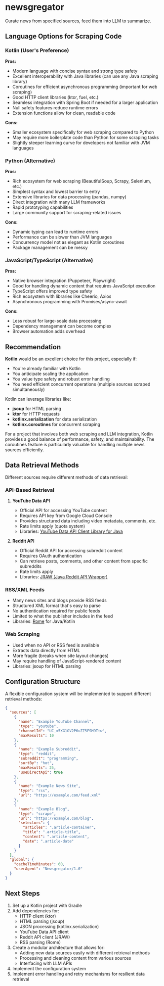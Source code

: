# newsgregator
Curate news from specified sources, feed them into LLM to summarize.

## Language Options for Scraping Code

### Kotlin (User's Preference)
**Pros:**
- Modern language with concise syntax and strong type safety
- Excellent interoperability with Java libraries (can use any Java scraping library)
- Coroutines for efficient asynchronous programming (important for web scraping)
- Good HTTP client libraries (ktor, fuel, etc.)
- Seamless integration with Spring Boot if needed for a larger application
- Null safety features reduce runtime errors
- Extension functions allow for clean, readable code

**Cons:**
- Smaller ecosystem specifically for web scraping compared to Python
- May require more boilerplate code than Python for some scraping tasks
- Slightly steeper learning curve for developers not familiar with JVM languages

### Python (Alternative)
**Pros:**
- Rich ecosystem for web scraping (BeautifulSoup, Scrapy, Selenium, etc.)
- Simplest syntax and lowest barrier to entry
- Extensive libraries for data processing (pandas, numpy)
- Direct integration with many LLM frameworks
- Rapid prototyping capabilities
- Large community support for scraping-related issues

**Cons:**
- Dynamic typing can lead to runtime errors
- Performance can be slower than JVM languages
- Concurrency model not as elegant as Kotlin coroutines
- Package management can be messy

### JavaScript/TypeScript (Alternative)
**Pros:**
- Native browser integration (Puppeteer, Playwright)
- Good for handling dynamic content that requires JavaScript execution
- TypeScript offers improved type safety
- Rich ecosystem with libraries like Cheerio, Axios
- Asynchronous programming with Promises/async-await

**Cons:**
- Less robust for large-scale data processing
- Dependency management can become complex
- Browser automation adds overhead

## Recommendation

**Kotlin** would be an excellent choice for this project, especially if:
- You're already familiar with Kotlin
- You anticipate scaling the application
- You value type safety and robust error handling
- You need efficient concurrent operations (multiple sources scraped simultaneously)

Kotlin can leverage libraries like:
- **jsoup** for HTML parsing
- **ktor** for HTTP requests
- **kotlinx.serialization** for data serialization
- **kotlinx.coroutines** for concurrent scraping

For a project that involves both web scraping and LLM integration, Kotlin provides a good balance of performance, safety, and maintainability. The coroutines feature is particularly valuable for handling multiple news sources efficiently.

## Data Retrieval Methods

Different sources require different methods of data retrieval:

### API-Based Retrieval
1. **YouTube Data API**
   - Official API for accessing YouTube content
   - Requires API key from Google Cloud Console
   - Provides structured data including video metadata, comments, etc.
   - Rate limits apply (quota system)
   - Libraries: [YouTube Data API Client Library for Java](https://developers.google.com/youtube/v3/quickstart/java)

2. **Reddit API**
   - Official Reddit API for accessing subreddit content
   - Requires OAuth authentication
   - Can retrieve posts, comments, and other content from specific subreddits
   - Rate limits apply
   - Libraries: [JRAW (Java Reddit API Wrapper)](https://github.com/mattbdean/JRAW)

### RSS/XML Feeds
- Many news sites and blogs provide RSS feeds
- Structured XML format that's easy to parse
- No authentication required for public feeds
- Limited to what the publisher includes in the feed
- Libraries: [Rome](https://github.com/rometools/rome) for Java/Kotlin

### Web Scraping
- Used when no API or RSS feed is available
- Extracts data directly from HTML
- More fragile (breaks when site layout changes)
- May require handling of JavaScript-rendered content
- Libraries: jsoup for HTML parsing

## Configuration Structure

A flexible configuration system will be implemented to support different retrieval methods:

```json
{
  "sources": [
    {
      "name": "Example YouTube Channel",
      "type": "youtube",
      "channelId": "UC_x5XG1OV2P6uZZ5FSM9Ttw",
      "maxResults": 10
    },
    {
      "name": "Example Subreddit",
      "type": "reddit",
      "subreddit": "programming",
      "sortBy": "hot",
      "maxResults": 25,
      "useDirectApi": true
    },
    {
      "name": "Example News Site",
      "type": "rss",
      "url": "https://example.com/feed.xml"
    },
    {
      "name": "Example Blog",
      "type": "scrape",
      "url": "https://example.com/blog",
      "selectors": {
        "articles": ".article-container",
        "title": ".article-title",
        "content": ".article-content",
        "date": ".article-date"
      }
    }
  ],
  "global": {
    "cacheTimeMinutes": 60,
    "userAgent": "Newsgregator/1.0"
  }
}
```

## Next Steps

1. Set up a Kotlin project with Gradle
2. Add dependencies for:
   - HTTP client (ktor)
   - HTML parsing (jsoup)
   - JSON processing (kotlinx.serialization)
   - YouTube Data API client
   - Reddit API client (JRAW)
   - RSS parsing (Rome)
3. Create a modular architecture that allows for:
   - Adding new data sources easily with different retrieval methods
   - Processing and cleaning content from various sources
   - Interfacing with LLM APIs
4. Implement the configuration system
5. Implement error handling and retry mechanisms for resilient data retrieval
